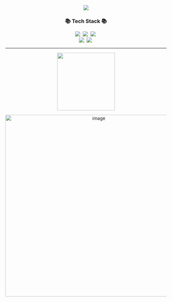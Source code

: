 <p align="center">
    <a href="https://hits.seeyoufarm.com"><img src="https://hits.seeyoufarm.com/api/count/incr/badge.svg?url=https://github.com/sig2nya&count_bg=%2341B883&title_bg=%23CDC2C2&icon=github.svg&icon_color=%23E7E7E7&title=hits&edge_flat=false"/>
  </a>
  <h3 align="center">📚 Tech Stack 📚</h3>
<p align="center">
  <img src="https://img.shields.io/badge/C-00599C?style=flat-square&logo=C%2B%2B&logoColor=white"/></a>&nbsp 
  <img src="https://img.shields.io/badge/Java-007396?style=flat-square&logo=Java&logoColor=white"/></a>&nbsp
  <img src="https://img.shields.io/badge/Spring-6DB33F?style=flat-square&logo=Spring&logoColor=white"/></a>&nbsp
  <br>
  <img src="https://img.shields.io/badge/Linux-3766AB?style=flat-square&logo=Linux&logoColor=white"/></a>&nbsp 
  <img src="https://img.shields.io/badge/Mysql-E6B91E?style=flat-square&logo=MySql&logoColor=white"/></a>&nbsp 
</p>
</p>

* * *
<p align="center">
<a href="https://github.com/sig2nya"><img align="center" style="height:180px" src="https://github-readme-stats.vercel.app/api/top-langs/?username=sig2nya&langs_count=5&layout=compact&theme=dark"/>
</p>

<p align="center">
    <img width="568" alt="image" src="https://user-images.githubusercontent.com/70207093/215466700-6a603c87-984e-4f5d-9842-ff33f7d0727b.png">
</p>
